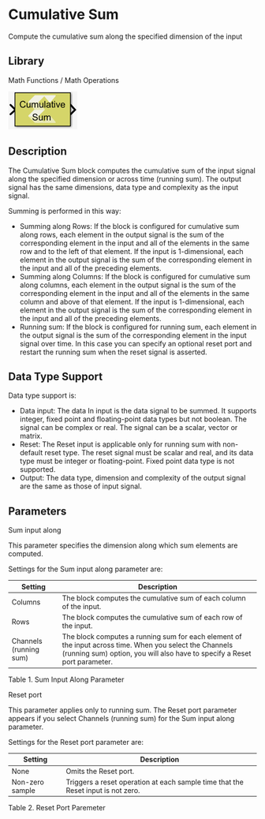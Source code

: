 # Cumulative Sum

Compute the cumulative sum along the specified dimension of the input

## Library

Math Functions / Math Operations

![](./Images/rsn1532107405793.png)

## Description

The Cumulative Sum block computes the cumulative sum of the input signal
along the specified dimension or across time (running sum). The output
signal has the same dimensions, data type and complexity as the input
signal.

Summing is performed in this way:

- Summing along Rows: If the block is configured for cumulative sum
  along rows, each element in the output signal is the sum of the
  corresponding element in the input and all of the elements in the same
  row and to the left of that element. If the input is 1-dimensional,
  each element in the output signal is the sum of the corresponding
  element in the input and all of the preceding elements.
- Summing along Columns: If the block is configured for cumulative sum
  along columns, each element in the output signal is the sum of the
  corresponding element in the input and all of the elements in the same
  column and above of that element. If the input is 1-dimensional, each
  element in the output signal is the sum of the corresponding element
  in the input and all of the preceding elements.
- Running sum: If the block is configured for running sum, each element
  in the output signal is the sum of the corresponding element in the
  input signal over time. In this case you can specify an optional reset
  port and restart the running sum when the reset signal is asserted.

## Data Type Support

Data type support is:

- Data input: The data In input is the data signal to be summed. It
  supports integer, fixed point and floating-point data types but not
  boolean. The signal can be complex or real. The signal can be a
  scalar, vector or matrix.
- Reset: The Reset input is applicable only for running sum with
  non-default reset type. The reset signal must be scalar and real, and
  its data type must be integer or floating-point. Fixed point data type
  is not supported.
- Output: The data type, dimension and complexity of the output signal
  are the same as those of input signal.

## Parameters

Sum input along

This parameter specifies the dimension along which sum elements are
computed.

Settings for the Sum input along parameter are:

| Setting                | Description                                                                                                                                                                          |
|------------------------|--------------------------------------------------------------------------------------------------------------------------------------------------------------------------------------|
| Columns                | The block computes the cumulative sum of each column of the input.                                                                                                                   |
| Rows                   | The block computes the cumulative sum of each row of the input.                                                                                                                      |
| Channels (running sum) | The block computes a running sum for each element of the input across time. When you select the Channels (running sum) option, you will also have to specify a Reset port parameter. |

Table 1. Sum Input Along Parameter

Reset port

This parameter applies only to running sum. The Reset port parameter
appears if you select Channels (running sum) for the Sum input along
parameter.

Settings for the Reset port parameter are:

| Setting         | Description                                                                      |
|-----------------|----------------------------------------------------------------------------------|
| None            | Omits the Reset port.                                                            |
| Non-zero sample | Triggers a reset operation at each sample time that the Reset input is not zero. |

Table 2. Reset Port Paremeter
